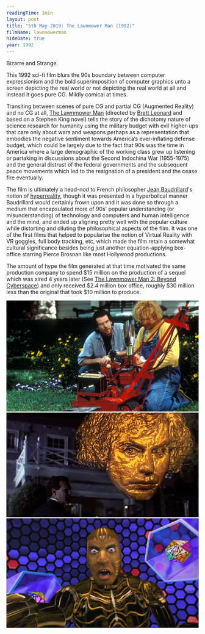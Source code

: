 ```yaml
---
readingTime: 1min
layout: post
title: "5th May 2019: The Lawnmower Man (1992)"
filmName: lawnmowerman
hideDate: true
year: 1992
---
```


Bizarre and Strange.

This 1992 sci-fi film blurs the 90s boundary between computer expressionism and the bold superimposition of computer graphics unto a screen depicting the real world or not depicting the real world at all and instead it goes pure CG. Mildly comical at times.  

Transiting between scenes of pure CG and partial CG (Augmented Reality) and no CG at all, [The Lawnmower Man](https://www.rottentomatoes.com/m/lawnmower_man) (directed by [Brett Leonard](https://en.wikipedia.org/wiki/Brett_Leonard) and based on a Stephen King novel) tells the story of the dichotomy nature of science research for humanity using the military budget with evil higher-ups that care only about wars and weapons perhaps as a representation that embodies the negative sentiment towards America’s ever-inflating defense budget, which could be largely due to the fact that 90s was the time in America where a large demographic of the working class grew up listening or partaking in discussions about the Second Indochina War (1955-1975) and the general distrust of the federal governments and the subsequent peace movements which led to the resignation of a president and the cease fire eventually.

The film is ultimately a head-nod to French philosopher [Jean Baudrillard](https://en.wikipedia.org/wiki/Jean_Baudrillard)'s notion of [hyperreality](https://en.wikipedia.org/wiki/Simulacra_and_Simulation), though it was presented in a hyperbolical manner Baudrillard would certainly frown upon and it was done so through a medium that encapsulated more of 90s' popular understanding (or misunderstanding) of technology and computers and human intelligence and the mind, and ended up aligning pretty well with the popular culture while distorting and diluting the philosophical aspects of the film. It was one of the first films that helped to popularise the notion of Virtual Reality with VR goggles, full body tracking, etc, which made the film retain a somewhat cultural significance besides being just another equation-applying box-office starring Pierce Brosnan like most Hollywood productions.

The amount of hype the film generated at that time motivated the same production company to spend $15 million on the production of a sequel which was aired 4 years later (See [The Lawnmower Man 2: Beyond Cyberspace](https://www.rottentomatoes.com/m/lawnmower_man_2_jobes_war)) and only received $2.4 million box office, roughly $30 million less than the original that took $10 million to produce.

<img src="/img/lawnmowerman0.jpg">

<img src="/img/lawnmowerman.jpg">

<img src="/img/lawnmowerman2.jpg">
